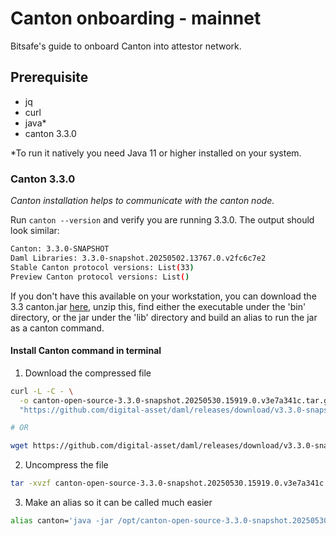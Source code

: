# Canton onboarding - mainnet

Bitsafe's guide to onboard Canton into attestor network.

## Prerequisite

- jq
- curl
- java*
- canton 3.3.0

*To run it natively you need Java 11 or higher installed on your system.

### Canton 3.3.0

*Canton installation helps to communicate with the canton node.*

Run `canton --version` and verify you are running 3.3.0. The output should look similar:

```bash
Canton: 3.3.0-SNAPSHOT
Daml Libraries: 3.3.0-snapshot.20250502.13767.0.v2fc6c7e2
Stable Canton protocol versions: List(33)
Preview Canton protocol versions: List()
```

If you don't have this available on your workstation, you can download the 3.3 canton.jar [here](https://github.com/digital-asset/daml/releases/download/v3.3.0-snapshot.20250603.0/canton-open-source-3.3.0-snapshot.20250530.15919.0.v3e7a341c.tar.gz), unzip this, find either the executable under the 'bin' directory, or the jar under the 'lib' directory and build an alias to run the jar as a canton command.

#### Install Canton command in terminal

1. Download the compressed file

```bash
curl -L -C - \
  -o canton-open-source-3.3.0-snapshot.20250530.15919.0.v3e7a341c.tar.gz \
  "https://github.com/digital-asset/daml/releases/download/v3.3.0-snapshot.20250603.0/canton-open-source-3.3.0-snapshot.20250530.15919.0.v3e7a341c.tar.gz"

# OR

wget https://github.com/digital-asset/daml/releases/download/v3.3.0-snapshot.20250603.0/canton-open-source-3.3.0-snapshot.20250530.15919.0.v3e7a341c.tar.gz
```

2. Uncompress the file

```bash
tar -xvzf canton-open-source-3.3.0-snapshot.20250530.15919.0.v3e7a341c.tar.gz -C /opt
```

3. Make an alias so it can be called much easier

```bash
alias canton='java -jar /opt/canton-open-source-3.3.0-snapshot.20250530.15919.0.v3e7a341c/lib/canton-open-source-3.3.0-snapshot.20250530.15919.0.v3e7a341c.jar'
```
